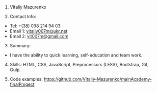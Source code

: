 1. Vitaliy Mazurenko

2. Contact Info:
* Tel: +(38) 098 214 94 03
* Email 1: vitaliy007m@ukr.net  
* Email 2: vit007m@gmail.com
3. Summary:
* I have the ability to quick learning, self-education and team work.

4. Skills:
HTML, CSS, JavaScript, Preprocessors (LESS), Bootstrap, Git, Gulp.

5. Code examples: <https://github.com/Vitaliy-Mazurenko/mainAcademy-finalProgect>

